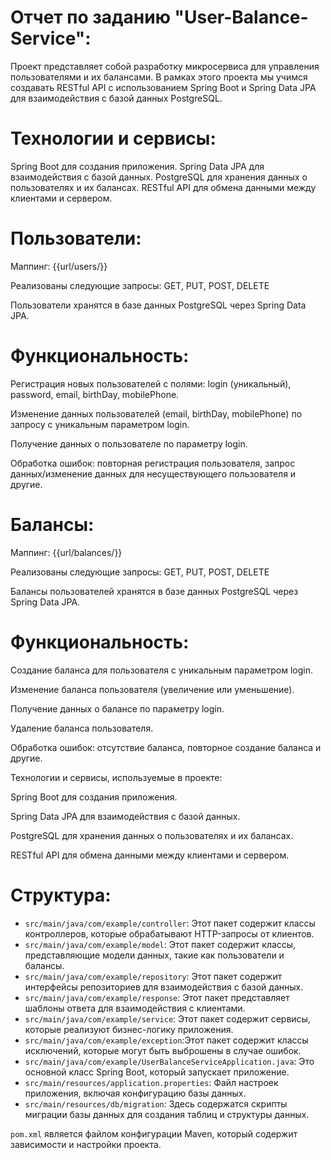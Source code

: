 # Отчет по заданию "User-Balance-Service":

Проект представляет собой разработку микросервиса для управления пользователями и их балансами. В рамках этого проекта мы учимся создавать RESTful API с использованием Spring Boot и Spring Data JPA для взаимодействия с базой данных PostgreSQL.

# Технологии и сервисы:
Spring Boot для создания приложения.
Spring Data JPA для взаимодействия с базой данных.
PostgreSQL для хранения данных о пользователях и их балансах.
RESTful API для обмена данными между клиентами и сервером.

# Пользователи:

Маппинг: {{url/users/}}

Реализованы следующие запросы: GET, PUT, POST, DELETE

Пользователи хранятся в базе данных PostgreSQL через Spring Data JPA.

# Функциональность:

Регистрация новых пользователей с полями: login (уникальный), password, email, birthDay, mobilePhone.

Изменение данных пользователей (email, birthDay, mobilePhone) по запросу с уникальным параметром login.

Получение данных о пользователе по параметру login.

Обработка ошибок: повторная регистрация пользователя, запрос данных/изменение данных для несуществующего пользователя и другие.

# Балансы:

Маппинг: {{url/balances/}}

Реализованы следующие запросы: GET, PUT, POST, DELETE

Балансы пользователей хранятся в базе данных PostgreSQL через Spring Data JPA.

# Функциональность:

Создание баланса для пользователя с уникальным параметром login.

Изменение баланса пользователя (увеличение или уменьшение).

Получение данных о балансе по параметру login.

Удаление баланса пользователя.

Обработка ошибок: отсутствие баланса, повторное создание баланса и другие.

Технологии и сервисы, используемые в проекте:

Spring Boot для создания приложения.

Spring Data JPA для взаимодействия с базой данных.

PostgreSQL для хранения данных о пользователях и их балансах.

RESTful API для обмена данными между клиентами и сервером.

# Структура:

- `src/main/java/com/example/controller`: Этот пакет содержит классы контроллеров, которые обрабатывают HTTP-запросы от клиентов.
- `src/main/java/com/example/model`: Этот пакет содержит классы, представляющие модели данных, такие как пользователи и балансы.
- `src/main/java/com/example/repository`: Этот пакет содержит интерфейсы репозиториев для взаимодействия с базой данных.
- `src/main/java/com/example/response`: Этот пакет представляет шаблоны ответа для взаимодействия с клиентами. 
- `src/main/java/com/example/service`: Этот пакет содержит сервисы, которые реализуют бизнес-логику приложения.
- `src/main/java/com/example/exception`:Этот пакет содержит классы исключений, которые могут быть выброшены в случае ошибок.
- `src/main/java/com/example/UserBalanceServiceApplication.java`: Это основной класс Spring Boot, который запускает приложение.
- `src/main/resources/application.properties`: Файл настроек приложения, включая конфигурацию базы данных.
- `src/main/resources/db/migration`: Здесь содержатся скрипты миграции базы данных для создания таблиц и структуры данных.

`pom.xml` является файлом конфигурации Maven, который содержит зависимости и настройки проекта.

